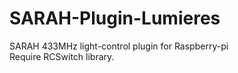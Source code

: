 SARAH-Plugin-Lumieres
=====================

SARAH 433MHz light-control plugin for Raspberry-pi  
Require RCSwitch library.